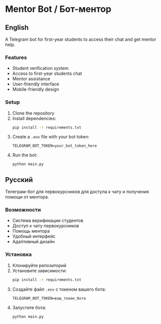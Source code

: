 # Mentor Bot / Бот-ментор

## English
A Telegram bot for first-year students to access their chat and get mentor help.

### Features
- Student verification system
- Access to first-year students chat
- Mentor assistance
- User-friendly interface
- Mobile-friendly design

### Setup
1. Clone the repository
2. Install dependencies:
   ```bash
   pip install -r requirements.txt
   ```
3. Create a `.env` file with your bot token:
   ```
   TELEGRAM_BOT_TOKEN=your_bot_token_here
   ```
4. Run the bot:
   ```bash
   python main.py
   ```

## Русский
Телеграм-бот для первокурсников для доступа к чату и получения помощи от ментора.

### Возможности
- Система верификации студентов
- Доступ к чату первокурсников
- Помощь ментора
- Удобный интерфейс
- Адаптивный дизайн

### Установка
1. Клонируйте репозиторий
2. Установите зависимости:
   ```bash
   pip install -r requirements.txt
   ```
3. Создайте файл `.env` с токеном вашего бота:
   ```
   TELEGRAM_BOT_TOKEN=ваш_токен_бота
   ```
4. Запустите бота:
   ```bash
   python main.py
   ``` 